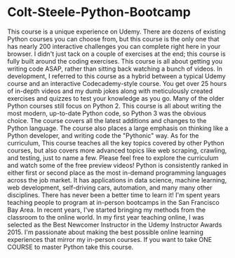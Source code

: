# Colt-Steele-Python-Bootcamp
This course is a unique experience on Udemy. There are dozens of existing Python courses you can choose from, but this course is the only one that has nearly 200 interactive challenges you can complete right here in your browser. I didn't just tack on a couple of exercises at the end; this course is fully built around the coding exercises.   This course is all about getting you writing code ASAP, rather than sitting back watching a bunch of videos.    In development, I referred to this course as a hybrid between a typical Udemy course and an interactive Codecademy-style course.  You get over 25 hours of in-depth videos and my dumb jokes along with meticulously created exercises and quizzes to test your knowledge as you go.  Many of the older Python courses still focus on Python 2.  This course is all about writing the most modern, up-to-date Python code, so Python 3 was the obvious choice.  The course covers all the latest additions and changes to the Python language.  The course also places a large emphasis on thinking like a Python developer, and writing code the "Pythonic" way.  As for the curriculum, This course teaches all the key topics covered by other Python courses, but also covers more advanced topics like web scraping, crawling, and testing, just to name a few.  Please feel free to explore the curriculum and watch some of the free preview videos!  Python is consistently ranked in either first or second place as the most in-demand programming languages across the job market.  It has applications in data science, machine learning, web development, self-driving cars, automation, and many many other disciplines.  There has never been a better time to learn it!  I'm spent years teaching people to program at in-person bootcamps in the San Francisco Bay Area.  In recent years, I've started bringing my methods from the classroom to the online world. In my first year teaching online, I was selected as the Best Newcomer Instructor in the Udemy Instructor Awards 2015.  I'm passionate about making the best possible online learning experiences that mirror my in-person courses.  If you want to take ONE COURSE to master Python take this course.
